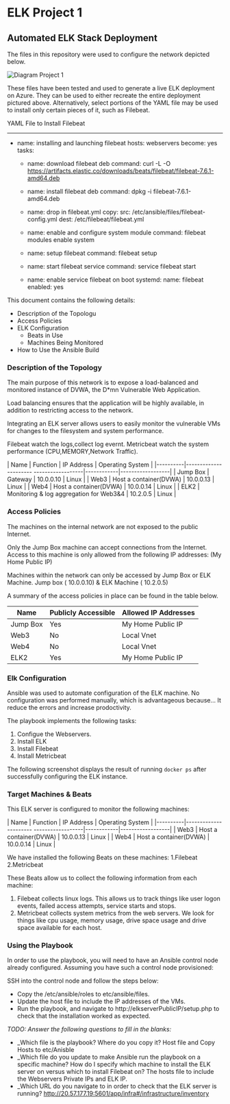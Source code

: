 # ELK Project 1
## Automated ELK Stack Deployment

The files in this repository were used to configure the network depicted below.

![Diagram Project 1](https://user-images.githubusercontent.com/81339363/130390367-0ec2d41d-f9b2-4aff-81c4-1b14f9bc6925.jpg)

These files have been tested and used to generate a live ELK deployment on Azure. They can be used to either recreate the entire deployment pictured above. Alternatively, select portions of the YAML file may be used to install only certain pieces of it, such as Filebeat.

YAML File to Install Filebeat

---
  - name: installing and launching filebeat
    hosts: webservers
    become: yes
    tasks:

    - name: download filebeat deb
      command: curl -L -O https://artifacts.elastic.co/downloads/beats/filebeat/filebeat-7.6.1-amd64.deb

    - name: install filebeat deb
      command: dpkg -i filebeat-7.6.1-amd64.deb

    - name: drop in filebeat.yml
      copy:
        src: /etc/ansible/files/filebeat-config.yml
        dest: /etc/filebeat/filebeat.yml

    - name: enable and configure system module
      command: filebeat modules enable system

    - name: setup filebeat
      command: filebeat setup

    - name: start filebeat service
      command: service filebeat start

    - name: enable service filebeat on boot
      systemd:
        name: filebeat
        enabled: yes


This document contains the following details:
- Description of the Topologu
- Access Policies
- ELK Configuration
  - Beats in Use
  - Machines Being Monitored
- How to Use the Ansible Build


### Description of the Topology

The main purpose of this network is to expose a load-balanced and monitored instance of DVWA, the D*mn Vulnerable Web Application.

Load balancing ensures that the application will be highly available, in addition to restricting access to the network.

Integrating an ELK server allows users to easily monitor the vulnerable VMs for changes to the filesystem and system performance.

Filebeat watch the logs,collect log evernt.
Metricbeat watch the system performance (CPU,MEMORY,Network Traffic).


| Name     | Function                                | IP Address | Operating System |
|----------|---------------------- ------------------|------------|------------------|
| Jump Box | Gateway                                 |  10.0.0.10 | Linux            |
| Web3     | Host a container(DVWA)                  |  10.0.0.13 | Linux            |
| Web4     | Host a container(DVWA)                  |  10.0.0.14 | Linux            |
| ELK2     | Monitoring & log aggregation for Web3&4 |  10.2.0.5  | Linux            |

### Access Policies

The machines on the internal network are not exposed to the public Internet. 

Only the Jump Box machine can accept connections from the Internet. Access to this machine is only allowed from the following IP addresses:
 (My Home Public IP)

Machines within the network can only be accessed by Jump Box or ELK Machine.
Jump box ( 10.0.0.10) & ELK Machine  ( 10.2.0.5)

A summary of the access policies in place can be found in the table below.

| Name     | Publicly Accessible | Allowed IP Addresses |
|----------|---------------------|----------------------|
| Jump Box | Yes                 | My Home Public IP    |
| Web3     | No                  | Local Vnet           |
| Web4     | No                  | Local Vnet           |
| ELK2     | Yes                 | My Home Public IP    |

### Elk Configuration

Ansible was used to automate configuration of the ELK machine. No configuration was performed manually, which is advantageous because...
It reduce the errors and increase prodoctivity.

The playbook implements the following tasks:
1. Configue the Webservers.
2. Install ELK
3. Install Filebeat
4. Install Metricbeat

The following screenshot displays the result of running `docker ps` after successfully configuring the ELK instance.


### Target Machines & Beats
This ELK server is configured to monitor the following machines:

| Name     | Function                                | IP Address | Operating System |
|----------|---------------------- ------------------|------------|------------------|
| Web3     | Host a container(DVWA)                  |  10.0.0.13 | Linux            |
| Web4     | Host a container(DVWA)                  |  10.0.0.14 | Linux            |


We have installed the following Beats on these machines:
1.Filebeat
2.Metricbeat

These Beats allow us to collect the following information from each machine:
1. Filebeat collects linux logs. This allows us to track things like user logon events, failed access attempts, service starts and stops.
2. Metricbeat collects system metrics from the web servers. We look for things like cpu usage, memory usage, drive space usage and drive space available for each host.

### Using the Playbook
In order to use the playbook, you will need to have an Ansible control node already configured. Assuming you have such a control node provisioned: 

SSH into the control node and follow the steps below:
- Copy the /etc/ansible/roles to etc/ansible/files.
- Update the host file to include the IP addresses of the VMs.
- Run the playbook, and navigate to http://elkserverPublicIP/setup.php to check that the installation worked as expected.

_TODO: Answer the following questions to fill in the blanks:_
- _Which file is the playbook? Where do you copy it? Host file and Copy Hosts to etc/Anisble
- _Which file do you update to make Ansible run the playbook on a specific machine? How do I specify which machine to install the ELK server on versus which to install Filebeat on? The hosts file to include the Webservers Private IPs and ELK IP.
- _Which URL do you navigate to in order to check that the ELK server is running?  http://20.57.177.19:5601/app/infra#/infrastructure/inventory





